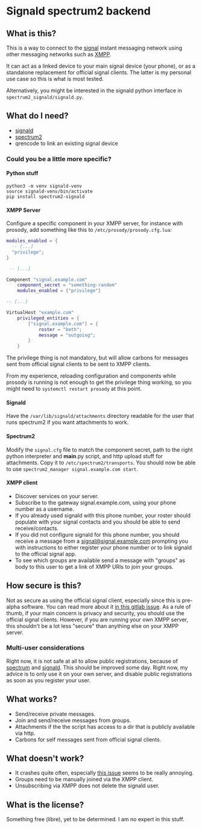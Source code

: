 # Signald spectrum2 backend

## What is this?

This is a way to connect to the [signal](https://www.signal.org/) instant
messaging network using other messaging networks such as
[XMPP](https://www.xmpp.org/).

It can act as a linked device to your main signal device (your phone), or
as a standalone replacement for official signal clients. The latter is my
personal use case so this is what is most tested.

Alternatively, you might be interested in the signald python interface in
`spectrum2_signald/signald.py`.

## What do I need?

- [signald](https://gitlab.com/signald/signald)
- [spectrum2](https://spectrum.im/)
- qrencode to link an existing signal device

### Could you be a little more specific?

#### Python stuff

```
python3 -m venv signald-venv
source signald-venv/bin/activate
pip install spectrum2-signald
```

#### XMPP Server

Configure a specific component in your XMPP server, for instance with
prosody, add something like this to `/etc/prosody/prosody.cfg.lua`:

```lua
modules_enabled = {
  -- [...]
  "privilege";
}

 -- [...]

Component "signal.example.com"
    component_secret = "something-random"
    modules_enabled = {"privilege"}

-- [...]

VirtualHost "example.com"
    privileged_entities = {
        ["signal.example.com"] = {
            roster = "both";
            message = "outgoing";
        }
    }

```

The privilege thing is not mandatory, but will allow carbons for messages
sent from official signal clients to be sent to XMPP clients.

From my experience, reloading configuration and components while prosody
is running is not enough to get the privilege thing working, so you might
need to `systemctl restart prosody` at this point.

#### Signald

Have the `/var/lib/signald/attachments` directory readable for the user
that runs spectrum2 if you want attachments to work.

#### Spectrum2

Modify the `signal.cfg` file to match the component secret, path to the
right python interpreter and __main__.py script, and http upload stuff for
attachments.
Copy it to `/etc/spectrum2/transports`.
You should now be able to use `spectrum2_manager signal.example.com start`.

#### XMPP client

- Discover services on your server.
- Subscribe to the gateway signal.example.com, using your phone number as a
  username.
- If you already used signald with this phone number, your roster should
  populate with your signal contacts and you should be able to send
  receive/contacts.
- If you did not configure signald for this phone number, you should receive
  a message from a signal@signal.example.com prompting you with instructions
  to either register your phone number or to link signald to the official
  signal app.
- To see which groups are available send a message with "groups" as body to
  this user to get a link of XMPP URIs to join your groups.

## How secure is this?

Not as secure as using the official signal client, especially since this is
pre-alpha software. You can read more about it [in this gitlab issue](https://gitlab.com/signald/signald/-/issues/101).
As a rule of thumb, if your main concern is privacy and security, you should
use the official signal clients.
However, if you are running your own XMPP server, this shouldn't be a lot
less "secure" than anything else on your XMPP server.

### Multi-user considerations

Right now, it is not safe at all to allow public registrations, because of [spectrum](https://github.com/SpectrumIM/spectrum2/issues/234) and [signald](https://gitlab.com/signald/signald/-/issues/119).
This should be improved some day. Right now, my advice is to only use it on your own server,
and disable public registrations as soon as you register your user.

## What works?

- Send/receive private messages.
- Join and send/receive messages from groups.
- Attachments if the the script has access to a dir that is publicly available
  via http.
- Carbons for self messages sent from official signal clients.

## What doesn't work?

- It crashes quite often, especially [this issue](https://gitlab.com/signald/signald/-/issues/111)
  seems to be really annoying.
- Groups need to be manually joined via the XMPP client.
- Unsubscribing via XMPP does not delete the signald user.

## What is the license?

Something free (libre), yet to be determined. I am no expert in this stuff.
